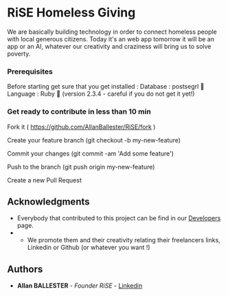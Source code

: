 # RiSE Homeless Giving

We are basically building technology in order to connect homeless people with local generous citizens.
Today it's an web app tomorrow it will be an app or an AI, whatever our creativity and craziness will bring us to solve poverty.


### Prerequisites

Before starting get sure that you get installed :
Database : postsegrl 🐘
Language : Ruby 💎 (version 2.3.4 - careful if you do not get it yet!)


### Get ready to contribute in less than 10 min

Fork it ( https://github.com/AllanBallester/RiSE/fork )

Create your feature branch (git checkout -b my-new-feature)

Commit your changes (git commit -am 'Add some feature')

Push to the branch (git push origin my-new-feature)

Create a new Pull Request

## Acknowledgments

* Everybody that contributed to this project can be find in our [Developers](https://www.risekindness.com/pages/developers) page. 
* * We promote them and their creativity relating their freelancers links, Linkedin or Github (or whatever you want !)

## Authors

* **Allan BALLESTER** - *Founder RiSE* - [Linkedin](https://www.linkedin.com/in/allan-ballester/)
